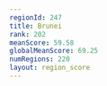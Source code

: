 ```yaml
---
regionId: 247
title: Brunei
rank: 202
meanScore: 59.58
globalMeanScore: 69.25
numRegions: 220
layout: region_score
---
```

